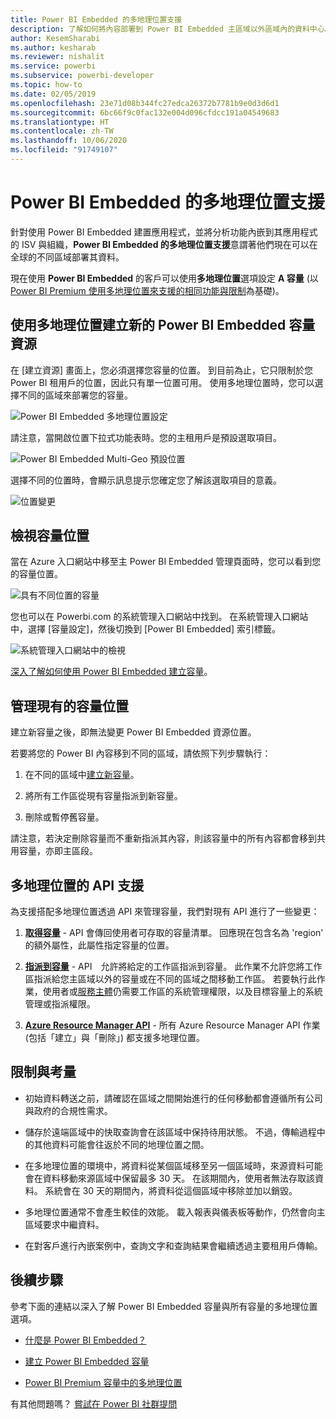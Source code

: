```yaml
---
title: Power BI Embedded 的多地理位置支援
description: 了解如何將內容部署到 Power BI Embedded 主區域以外區域內的資料中心。
author: KesemSharabi
ms.author: kesharab
ms.reviewer: nishalit
ms.service: powerbi
ms.subservice: powerbi-developer
ms.topic: how-to
ms.date: 02/05/2019
ms.openlocfilehash: 23e71d08b344fc27edca26372b7781b9e0d3d6d1
ms.sourcegitcommit: 6bc66f9c0fac132e004d096cfdcc191a04549683
ms.translationtype: HT
ms.contentlocale: zh-TW
ms.lasthandoff: 10/06/2020
ms.locfileid: "91749107"
---
```

# <a name="multi-geo-support-for-power-bi-embedded"></a>Power BI Embedded 的多地理位置支援

針對使用 Power BI Embedded 建置應用程式，並將分析功能內嵌到其應用程式的 ISV 與組織，**Power BI Embedded 的多地理位置支援**意謂著他們現在可以在全球的不同區域部署其資料。

現在使用 **Power BI Embedded** 的客戶可以使用**多地理位置**選項設定 **A 容量** (以 [Power BI Premium 使用多地理位置來支援的相同功能與限制](../../admin/service-admin-premium-Multi-Geo.md)為基礎)。

## <a name="creating-new-power-bi-embedded-capacity-resource-with-multi-geo"></a>使用多地理位置建立新的 Power BI Embedded 容量資源

在 [建立資源] 畫面上，您必須選擇您容量的位置。 到目前為止，它只限制於您 Power BI 租用戶的位置，因此只有單一位置可用。 使用多地理位置時，您可以選擇不同的區域來部署您的容量。

![Power BI Embedded 多地理位置設定](media/embedded-multi-geo/pbie-multi-geo-setup.png)

請注意，當開啟位置下拉式功能表時。您的主租用戶是預設選取項目。
  
![Power BI Embedded Multi-Geo 預設位置](media/embedded-multi-geo/pbie-multi-geo-default-location.png)

選擇不同的位置時，會顯示訊息提示您確定您了解該選取項目的意義。

![位置變更](media/embedded-multi-geo/pbie-multi-geo-location-change.png)

## <a name="view-capacity-location"></a>檢視容量位置

當在 Azure 入口網站中移至主 Power BI Embedded 管理頁面時，您可以看到您的容量位置。

![具有不同位置的容量](media/embedded-multi-geo/pbie-multi-geo-location-different.png)

您也可以在 Powerbi.com 的系統管理入口網站中找到。 在系統管理入口網站中，選擇 [容量設定]，然後切換到 [Power BI Embedded] 索引標籤。

![系統管理入口網站中的檢視](media/embedded-multi-geo/pbie-multi-geo-admin-portal.png)

[深入了解如何使用 Power BI Embedded 建立容量](azure-pbie-create-capacity.md)。

## <a name="manage-existing-capacities-location"></a>管理現有的容量位置

建立新容量之後，即無法變更 Power BI Embedded 資源位置。

若要將您的 Power BI 內容移到不同的區域，請依照下列步驟執行：

1. 在不同的區域中[建立新容量](azure-pbie-create-capacity.md)。

2. 將所有工作區從現有容量指派到新容量。

3. 刪除或暫停舊容量。

請注意，若決定刪除容量而不重新指派其內容，則該容量中的所有內容都會移到共用容量，亦即主區段。

## <a name="api-support-for-multi-geo"></a>多地理位置的 API 支援

為支援搭配多地理位置透過 API 來管理容量，我們對現有 API 進行了一些變更：

1. **[取得容量](/rest/api/power-bi/capacities/getcapacities)** - API 會傳回使用者可存取的容量清單。 回應現在包含名為 'region' 的額外屬性，此屬性指定容量的位置。

2. **[指派到容量](/rest/api/power-bi/capacities)** - API　允許將給定的工作區指派到容量。 此作業不允許您將工作區指派給您主區域以外的容量或在不同的區域之間移動工作區。 若要執行此作業，使用者或[服務主體](embed-service-principal.md)仍需要工作區的系統管理權限，以及目標容量上的系統管理或指派權限。

3. **[Azure Resource Manager API](/rest/api/power-bi-embedded/capacities)** - 所有 Azure Resource Manager API 作業 (包括「建立」與「刪除」) 都支援多地理位置。

## <a name="limitations-and-considerations"></a>限制與考量

* 初始資料轉送之前，請確認在區域之間開始進行的任何移動都會遵循所有公司與政府的合規性需求。

* 儲存於遠端區域中的快取查詢會在該區域中保持待用狀態。 不過，傳輸過程中的其他資料可能會往返於不同的地理位置之間。

* 在多地理位置的環境中，將資料從某個區域移至另一個區域時，來源資料可能會在資料移動來源區域中保留最多 30 天。 在該期間內，使用者無法存取該資料。 系統會在 30 天的期間內，將資料從這個區域中移除並加以銷毀。

* 多地理位置通常不會產生較佳的效能。 載入報表與儀表板等動作，仍然會向主區域要求中繼資料。

* 在對客戶進行內嵌案例中，查詢文字和查詢結果會繼續透過主要租用戶傳輸。

## <a name="next-steps"></a>後續步驟

參考下面的連結以深入了解 Power BI Embedded 容量與所有容量的多地理位置選項。

* [什麼是 Power BI Embedded？](azure-pbie-what-is-power-bi-embedded.md)

* [建立 Power BI Embedded 容量](azure-pbie-create-capacity.md)

* [Power BI Premium 容量中的多地理位置](../../admin/service-admin-premium-multi-geo.md)

有其他問題嗎？ [嘗試在 Power BI 社群提問](https://community.powerbi.com/)